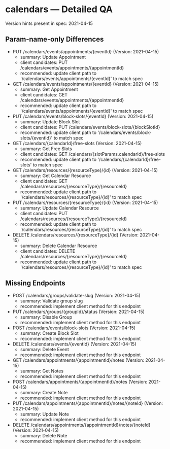 # calendars — Detailed QA

Version hints present in spec: 2021-04-15

## Param-name-only Differences
- PUT /calendars/events/appointments/{eventId} (Version: 2021-04-15)
  - summary: Update Appointment
  - client candidates: PUT /calendars/events/appointments/{appointmentId}
  - recommended: update client path to '/calendars/events/appointments/{eventId}' to match spec
- GET /calendars/events/appointments/{eventId} (Version: 2021-04-15)
  - summary: Get Appointment
  - client candidates: GET /calendars/events/appointments/{appointmentId}
  - recommended: update client path to '/calendars/events/appointments/{eventId}' to match spec
- PUT /calendars/events/block-slots/{eventId} (Version: 2021-04-15)
  - summary: Update Block Slot
  - client candidates: PUT /calendars/events/block-slots/{blockSlotId}
  - recommended: update client path to '/calendars/events/block-slots/{eventId}' to match spec
- GET /calendars/{calendarId}/free-slots (Version: 2021-04-15)
  - summary: Get Free Slots
  - client candidates: GET /calendars/{slotParams.calendarId}/free-slots
  - recommended: update client path to '/calendars/{calendarId}/free-slots' to match spec
- GET /calendars/resources/{resourceType}/{id} (Version: 2021-04-15)
  - summary: Get Calendar Resource
  - client candidates: GET /calendars/resources/{resourceType}/{resourceId}
  - recommended: update client path to '/calendars/resources/{resourceType}/{id}' to match spec
- PUT /calendars/resources/{resourceType}/{id} (Version: 2021-04-15)
  - summary: Update Calendar Resource
  - client candidates: PUT /calendars/resources/{resourceType}/{resourceId}
  - recommended: update client path to '/calendars/resources/{resourceType}/{id}' to match spec
- DELETE /calendars/resources/{resourceType}/{id} (Version: 2021-04-15)
  - summary: Delete Calendar Resource
  - client candidates: DELETE /calendars/resources/{resourceType}/{resourceId}
  - recommended: update client path to '/calendars/resources/{resourceType}/{id}' to match spec

## Missing Endpoints
- POST /calendars/groups/validate-slug (Version: 2021-04-15)
  - summary: Validate group slug
  - recommended: implement client method for this endpoint
- PUT /calendars/groups/{groupId}/status (Version: 2021-04-15)
  - summary: Disable Group
  - recommended: implement client method for this endpoint
- POST /calendars/events/block-slots (Version: 2021-04-15)
  - summary: Create Block Slot
  - recommended: implement client method for this endpoint
- DELETE /calendars/events/{eventId} (Version: 2021-04-15)
  - summary: Delete Event
  - recommended: implement client method for this endpoint
- GET /calendars/appointments/{appointmentId}/notes (Version: 2021-04-15)
  - summary: Get Notes
  - recommended: implement client method for this endpoint
- POST /calendars/appointments/{appointmentId}/notes (Version: 2021-04-15)
  - summary: Create Note
  - recommended: implement client method for this endpoint
- PUT /calendars/appointments/{appointmentId}/notes/{noteId} (Version: 2021-04-15)
  - summary: Update Note
  - recommended: implement client method for this endpoint
- DELETE /calendars/appointments/{appointmentId}/notes/{noteId} (Version: 2021-04-15)
  - summary: Delete Note
  - recommended: implement client method for this endpoint
